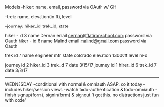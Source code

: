 Models
-hiker: name, email, password via OAuth w/ GH

-trek: name, elevation(in ft), level

-journey: hiker_id, trek_id, state

hiker  - id 3 name Cernan email cernan@flatironschool.com password via Oauth
hiker  - id 6 name Malind email malind@gmail.com password via Oauth

trek id 7 name engineer mtn state colorado elevation 13000ft level m-d

journey id 2 hiker_id 3 trek_id 7 date 3/15/17
journey id 1 hiker_id 6 trek_id 7 date 3/8/17

------------------------------
WEDNESDAY
-conditional with normal & omniauth ASAP. do it today
-includes hiker/session views
-watch todo-authentication & todo-omniauth
-finish signup(form), signin(form) & signout
'i got this. no distractions just fun with code'
